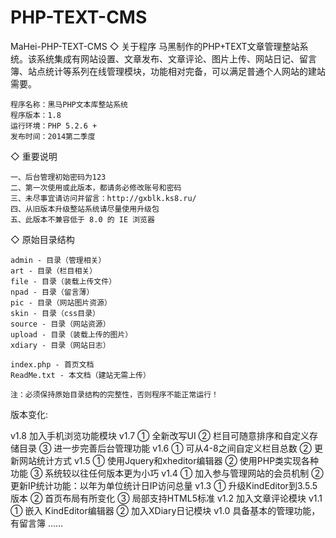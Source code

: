# PHP-TEXT-CMS
MaHei-PHP-TEXT-CMS
◇ 关于程序
马黑制作的PHP+TEXT文章管理整站系统。该系统集成有网站设置、文章发布、文章评论、图片上传、网站日记、留言簿、站点统计等系列在线管理模块，功能相对完备，可以满足普通个人网站的建站需要。

	程序名称：黑马PHP文本库整站系统
	程序版本：1.8
	运行环境：PHP 5.2.6 +
	发布时间：2014第二季度

◇ 重要说明

	一、后台管理初始密码为123
	二、第一次使用或此版本，都请务必修改账号和密码
	三、未尽事宜请访问并留言：http://gxblk.ks8.ru/
	四、从旧版本升级整站系统请尽量使用升级包
	五、此版本不兼容低于 8.0 的 IE 浏览器

◇ 原始目录结构

	admin - 目录（管理相关）
	art - 目录（栏目相关）
	file - 目录（装载上传文件）
	npad - 目录（留言薄）
	pic - 目录（网站图片资源）
	skin - 目录（css目录）
	source - 目录（网站资源）
	upload - 目录（装载上传的图片）
	xdiary - 目录（网站日志）

	index.php - 首页文档
	ReadMe.txt - 本文档（建站无需上传）

	注：必须保持原始目录结构的完整性，否则程序不能正常运行！

版本变化:

v1.8   加入手机浏览功能模块
v1.7   ① 全新改写UI ② 栏目可随意排序和自定义存储目录 ③ 进一步完善后台管理功能
v1.6   ① 可从4-8之间自定义栏目总数 ② 更新网站统计方式
v1.5   ① 使用Jquery和xheditor编辑器 ② 使用PHP类实现各种功能 ③ 系统较以往任何版本更为小巧
v1.4   ① 加入参与管理网站的会员机制 ② 更新IP统计功能：以年为单位统计日IP访问总量
v1.3   ① 升级KindEditor到3.5.5版本 ② 首页布局有所变化 ③ 局部支持HTML5标准
v1.2   加入文章评论模块
v1.1   ① 嵌入 KindEditor编辑器 ② 加入XDiary日记模块
v1.0   具备基本的管理功能，有留言簿
……
